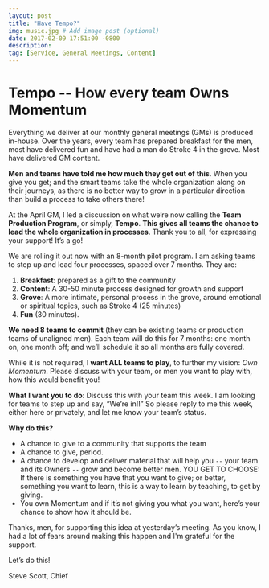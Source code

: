```yaml
---
layout: post
title: "Have Tempo?"
img: music.jpg # Add image post (optional)
date: 2017-02-09 17:51:00 -0800
description: 
tag: [Service, General Meetings, Content]
---
```

# Tempo -- How every team Owns Momentum

Everything we deliver at our monthly general meetings (GMs) is produced in-house. Over the years, every team has prepared breakfast for the men, most have delivered fun and have had a man do Stroke 4 in the grove. Most have delivered GM content.

**Men and teams have told me how much they get out of this**. When you give you get; and the smart teams take the whole organization along on their journeys, as there is no better way to grow in a particular direction than build a process to take others there!

At the April GM, I led a discussion on what we’re now calling the **Team Production Program**, or simply, **Tempo**.  **This gives all teams the chance to lead the whole organization in processes**. Thank you to all, for expressing your support! It’s a go!  

We are rolling it out now with an 8-month pilot program. I am asking teams to step up and lead four processes, spaced over 7 months. They are:

1. **Breakfast**: prepared as a gift to the community 
2. **Content**: A 30-50 minute process designed for growth and support
3. **Grove**: A more intimate, personal process in the grove, around emotional or spiritual topics, such as Stroke 4 (25 minutes)
4. **Fun** (30 minutes).

**We need 8 teams to commit** (they can be existing teams or production teams of unaligned men). Each team will do this for 7 months: one month on, one month off; and we’ll schedule it so all months are fully covered. 

While it is not required, **I want ALL teams to play**, to further my vision: _Own Momentum_. Please discuss with your team, or men you want to play with, how this would benefit you!

**What I want you to do**: Discuss this with your team this week. I am looking for teams to step up and say, “We’re in!!” So please reply to me this week, either here or privately, and let me know your team’s status.

**Why do this?**

* A chance to give to a community that supports the team
* A chance to give, period. 
* A chance to develop and deliver material that will help you `--` your team and its Owners `--` grow and become better men. YOU GET TO CHOOSE: If there is something you have that you want to give; or better, something you want to learn, this is a way to learn by teaching, to get by giving.
* You own Momentum and if it’s not giving you what you want, here’s your chance to show how it should be.

Thanks, men, for supporting this idea at yesterday’s meeting. As you know, I had a lot of fears around making this happen and I'm grateful for the support. 

Let’s do this!

Steve Scott, Chief
